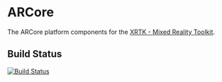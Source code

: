 # ARCore

The ARCore platform components for the [XRTK - Mixed Reality Toolkit](https://github.com/XRTK/XRTK-Core).

## Build Status

[![Build Status](https://dev.azure.com/xrtk/Mixed%20Reality%20Toolkit/_apis/build/status/com.xrtk.arcore?branchName=master)](https://dev.azure.com/xrtk/Mixed%20Reality%20Toolkit/_build/latest?definitionId=56&branchName=master)

